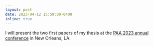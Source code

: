 ```yaml
---
layout: post
date: 2023-04-12 15:59:00-0400
inline: true
---
```


I will present the two first papers of my thesis at the [PAA 2023 annual conference](https://www.populationassociation.org/paa2023/home) in New Orleans, LA. 
